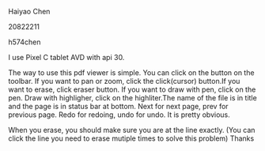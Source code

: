 Haiyao Chen

20822211

h574chen

I use Pixel C tablet AVD with api 30.

The way to use this pdf viewer is simple. You can click on the button on the toolbar. If you want to pan or zoom, click the click(cursor) button.If you want to erase, click eraser button. If you want to draw with pen, click on the pen. Draw with highligher, click on the highliter.The name of the file is in title and the page is in status bar at bottom. Next for next page, prev for previous page. Redo for redoing, undo for undo. It is pretty obvious.

When you erase, you should make sure you are at the line exactly. (You can click the line you need to erase mutiple times to solve this problem)
Thanks
